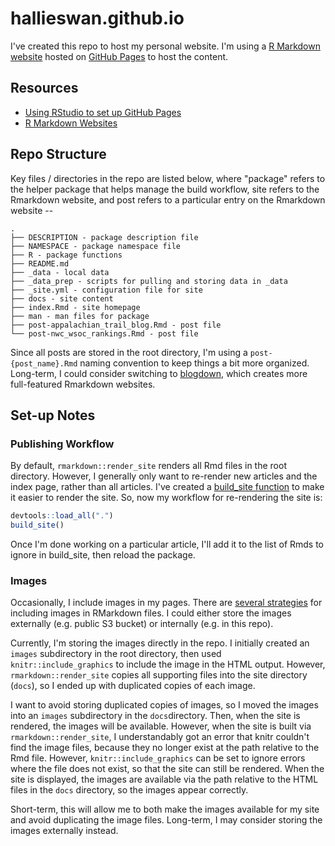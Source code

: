 # hallieswan.github.io

I've created this repo to host my personal website. I'm using a [R Markdown website](https://bookdown.org/yihui/rmarkdown/rmarkdown-site.html) hosted on [GitHub Pages](https://pages.github.com) to host the content. 

## Resources

- [Using RStudio to set up GitHub Pages](https://resources.github.com/github-and-rstudio/)
- [R Markdown Websites](https://bookdown.org/yihui/rmarkdown/rmarkdown-site.html)

## Repo Structure

Key files / directories in the repo are listed below, where "package" refers to the helper package that helps manage the build workflow, site refers to the Rmarkdown website, and post refers to a particular entry on the Rmarkdown website --

```
.
├── DESCRIPTION - package description file
├── NAMESPACE - package namespace file
├── R - package functions
├── README.md
├── _data - local data
├── _data_prep - scripts for pulling and storing data in _data
├── _site.yml - configuration file for site
├── docs - site content
├── index.Rmd - site homepage
├── man - man files for package
├── post-appalachian_trail_blog.Rmd - post file
└── post-nwc_wsoc_rankings.Rmd - post file
```

Since all posts are stored in the root directory, I'm using a `post-{post_name}.Rmd` naming convention to keep things a bit more organized. Long-term, I could consider switching to [blogdown](https://bookdown.org/yihui/blogdown/), which creates more full-featured Rmarkdown websites. 

## Set-up Notes

### Publishing Workflow

By default, `rmarkdown::render_site` renders all Rmd files in the root directory. However, I generally only want to re-render new articles and the index page, rather than all articles. I've created a [build_site function](R/build_site.R) to make it easier to render the site. So, now my workflow for re-rendering the site is: 

```r
devtools::load_all(".")
build_site()
```

Once I'm done working on a particular article, I'll add it to the list of Rmds to ignore in build_site, then reload the package.

### Images

Occasionally, I include images in my pages. There are [several strategies](https://stackoverflow.com/questions/25166624/insert-picture-table-in-r-markdown) for including images in RMarkdown files. I could either store the images externally (e.g. public S3 bucket) or internally (e.g. in this repo). 

Currently, I'm storing the images directly in the repo. I initially created an `images` subdirectory in the root directory, then used `knitr::include_graphics` to include the image in the HTML output. However, `rmarkdown::render_site` copies all supporting files into the site directory (`docs`), so I ended up with duplicated copies of each image. 

I want to avoid storing duplicated copies of images, so I moved the images into an `images` subdirectory in the `docs`directory. Then, when the site is rendered, the images will be available. However, when the site is built via `rmarkdown::render_site`, I understandably got an error that knitr couldn't find the image files, because they no longer exist at the path relative to the Rmd file. However, `knitr::include_graphics` can be set to ignore errors where the file does not exist, so that the site can still be rendered. When the site is displayed, the images are available via the path relative to the HTML files in the `docs` directory, so the images appear correctly. 

Short-term, this will allow me to both make the images available for my site and avoid duplicating the image files. Long-term, I may consider storing the images externally instead.
